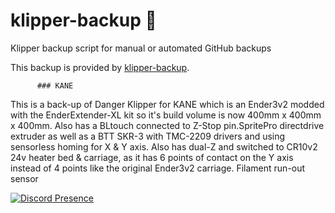 # klipper-backup 💾 
Klipper backup script for manual or automated GitHub backups 

This backup is provided by [klipper-backup](https://github.com/Staubgeborener/klipper-backup).

          ### KANE 
This is a back-up of Danger Klipper for KANE which is an Ender3v2 modded with the EnderExtender-XL kit
so it's build volume is now 400mm x 400mm x 400mm. Also has a BLtouch connected to Z-Stop pin.SpritePro directdrive extruder
as well as a BTT SKR-3 with TMC-2209 drivers and using sensorless homing for X & Y axis.
Also has dual-Z and switched to CR10v2 24v heater bed & carriage, as it has 6 points of contact on the Y axis
instead of 4 points like the original Ender3v2 carriage. Filament run-out sensor

[![Discord Presence](https://lanyard.cnrad.dev/api/:Bradford1040)](https://discord.com/users/:Bradford1040)
